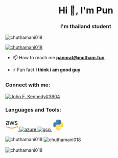 <h1 align="center">Hi 👋, I'm Pun</h1>
<h3 align="center">I'm thailand student</h3>

<p align="left"> <img src="https://komarev.com/ghpvc/?username=chuthamani018&label=Profile%20views&color=0e75b6&style=flat" alt="chuthamani018" /> </p>

<p align="left"> <a href="https://github.com/ryo-ma/github-profile-trophy"><img src="https://github-profile-trophy.vercel.app/?username=chuthamani018" alt="chuthamani018" /></a> </p>

- 📫 How to reach me **pannrat@mctham.fun**

- ⚡ Fun fact **I think i am good guy**

<h3 align="left">Connect with me:</h3>
<p align="left">
<a href="https://discord.gg/John F. Kennedy#3904" target="blank"><img align="center" src="https://raw.githubusercontent.com/rahuldkjain/github-profile-readme-generator/master/src/images/icons/Social/discord.svg" alt="John F. Kennedy#3904" height="30" width="40" /></a>
</p>

<h3 align="left">Languages and Tools:</h3>
<p align="left"> <a href="https://aws.amazon.com" target="_blank" rel="noreferrer"> <img src="https://raw.githubusercontent.com/devicons/devicon/master/icons/amazonwebservices/amazonwebservices-original-wordmark.svg" alt="aws" width="40" height="40"/> </a> <a href="https://azure.microsoft.com/en-in/" target="_blank" rel="noreferrer"> <img src="https://www.vectorlogo.zone/logos/microsoft_azure/microsoft_azure-icon.svg" alt="azure" width="40" height="40"/> </a> <a href="https://cloud.google.com" target="_blank" rel="noreferrer"> <img src="https://www.vectorlogo.zone/logos/google_cloud/google_cloud-icon.svg" alt="gcp" width="40" height="40"/> </a> <a href="https://www.python.org" target="_blank" rel="noreferrer"> <img src="https://raw.githubusercontent.com/devicons/devicon/master/icons/python/python-original.svg" alt="python" width="40" height="40"/> </a> </p>

<p><img align="left" src="https://github-readme-stats.vercel.app/api/top-langs?username=chuthamani018&show_icons=true&locale=en&layout=compact" alt="chuthamani018" /></p>

<p>&nbsp;<img align="center" src="https://github-readme-stats.vercel.app/api?username=chuthamani018&show_icons=true&locale=en" alt="chuthamani018" /></p>

<p><img align="center" src="https://github-readme-streak-stats.herokuapp.com/?user=chuthamani018&" alt="chuthamani018" /></p>
